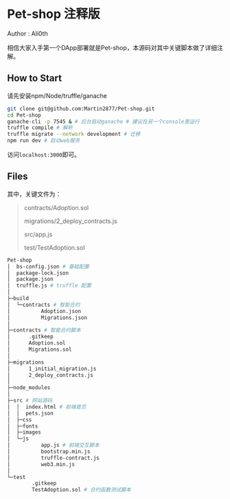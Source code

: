 # Pet-shop 注释版

Author : Ali0th

相信大家入手第一个DApp部署就是Pet-shop，本源码对其中关键脚本做了详细注解。

## How to Start

请先安装npm/Node/truffle/ganache

```bash
git clone git@github.com:Martin2877/Pet-shop.git
cd Pet-shop
ganache-cli -p 7545 & # 后台启动ganache # 建议在另一个console里运行
truffle compile # 解析
truffle migrate --network development # 迁移
npm run dev # 启动web服务
```

访问`localhost:3000`即可。

## Files

其中，关键文件为：

> contracts/Adoption.sol
>
> migrations/2_deploy_contracts.js
>
> src/app.js
>
> test/TestAdoption.sol

```bash
Pet-shop
│  bs-config.json # 基础配置
│  package-lock.json
│  package.json
│  truffle.js # truffle 配置
│
├─build
│  └─contracts # 智能合约
│          Adoption.json
│          Migrations.json
│
├─contracts # 智能合约脚本
│      .gitkeep
│      Adoption.sol
│      Migrations.sol
│
├─migrations
│      1_initial_migration.js
│      2_deploy_contracts.js
│
├─node_modules
│
├─src # 网站源码
│  │  index.html # 前端首页
│  │  pets.json
│  ├─css
│  ├─fonts
│  ├─images
│  └─js
│          app.js # 前端交互脚本
│          bootstrap.min.js
│          truffle-contract.js
│          web3.min.js
│
└─test
        .gitkeep
        TestAdoption.sol # 合约函数测试脚本
```